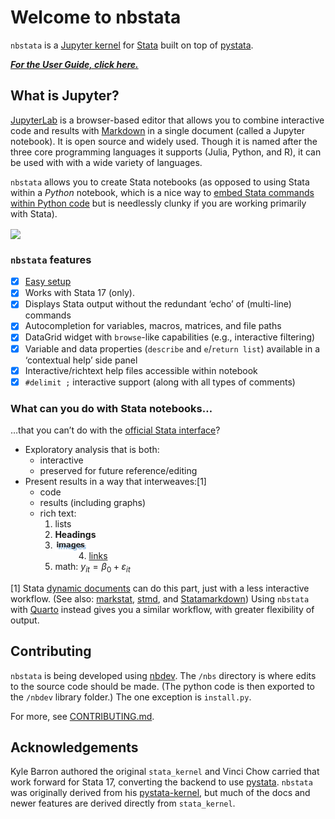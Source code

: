 Welcome to nbstata
================

<!-- WARNING: THIS FILE WAS AUTOGENERATED! DO NOT EDIT! -->

`nbstata` is a [Jupyter
kernel](https://docs.jupyter.org/en/latest/projects/kernels.html) for
[Stata](https://www.stata.com/why-use-stata/) built on top of
[pystata](https://www.stata.com/python/pystata/index.html).

**[*For the User Guide, click
here.*](https://hugetim.github.io/nbstata/user_guide.html)**

## What is Jupyter?

[JupyterLab](https://jupyterlab.readthedocs.io/en/stable/getting_started/overview.html)
is a browser-based editor that allows you to combine interactive code
and results with
[Markdown](https://daringfireball.net/projects/markdown/basics) in a
single document (called a Jupyter notebook). It is open source and
widely used. Though it is named after the three core programming
languages it supports (Julia, Python, and R), it can be used with with a
wide variety of languages.

`nbstata` allows you to create Stata notebooks (as opposed to using
Stata within a *Python* notebook, which is a nice way to [embed Stata
commands within Python
code](https://www.stata.com/python/pystata/notebook/Example2.html) but
is needlessly clunky if you are working primarily with Stata).

<img align="center" width="650" src="https://github.com/kylebarron/stata_kernel/raw/master/docs/src/img/jupyter_notebook_example.gif">

### `nbstata` features

- [x] [Easy
  setup](https://hugetim.github.io/nbstata/user_guide.html#install)
- [x] Works with Stata 17 (only).
- [x] Displays Stata output without the redundant ‘echo’ of (multi-line)
  commands
- [x] Autocompletion for variables, macros, matrices, and file paths
- [x] DataGrid widget with `browse`-like capabilities (e.g., interactive
  filtering)
- [x] Variable and data properties (`describe` and `e`/`return list`)
  available in a ‘contextual help’ side panel
- [x] Interactive/richtext help files accessible within notebook
- [x] `#delimit ;` interactive support (along with all types of
  comments)

### What can you do with Stata notebooks…

…that you can’t do with the [official Stata
interface](https://www.stata.com/features/overview/graphical-user-interface/)?

- Exploratory analysis that is both:
  - interactive
  - preserved for future reference/editing
- Present results in a way that interweaves:\[1\]
  - code
  - results (including graphs)
  - rich text:
    1.  lists
    2.  **Headings**
    3.  <img align="left" width="54" height="18.6" src="index_files/figure-commonmark/f00c88c4-1-image-2.png">
    4.  [links](https://hugetim.github.io/nbstata/)
    5.  math: $y_{it}=\beta_0+\varepsilon_{it}$

\[1\] Stata [dynamic
documents](https://www.stata.com/manuals/rptdynamicdocumentsintro.pdf)
can do this part, just with a less interactive workflow. (See also:
[markstat](https://grodri.github.io/markstat/),
[stmd](https://www.ssc.wisc.edu/~hemken/Stataworkshops/stmd/Usage/stmdusage.html),
and
[Statamarkdown](https://ssc.wisc.edu/~hemken/Stataworkshops/Statamarkdown/stata-and-r-markdown.html))
Using `nbstata` with
[Quarto](https://www.statalist.org/forums/forum/general-stata-discussion/general/1703835-ado-files-and-literate-programming)
instead gives you a similar workflow, with greater flexibility of
output.

## Contributing

`nbstata` is being developed using
[nbdev](https://nbdev.fast.ai/blog/posts/2022-07-28-nbdev2/#whats-nbdev).
The `/nbs` directory is where edits to the source code should be made.
(The python code is then exported to the `/nbdev` library folder.) The
one exception is `install.py`.

For more, see
[CONTRIBUTING.md](https://github.com/hugetim/nbstata/blob/master/CONTRIBUTING.md).

## Acknowledgements

Kyle Barron authored the original `stata_kernel` and Vinci Chow carried
that work forward for Stata 17, converting the backend to use
[pystata](https://www.stata.com/python/pystata/). `nbstata` was
originally derived from his
[pystata-kernel](https://github.com/ticoneva/pystata-kernel), but much
of the docs and newer features are derived directly from `stata_kernel`.
